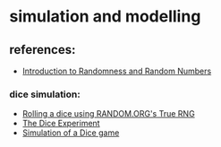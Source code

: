 
# simulation and modelling

## references:

* [Introduction to Randomness and Random Numbers](https://www.random.org/randomness/)

### dice simulation:

* [Rolling a dice using RANDOM.ORG's True RNG](https://www.random.org/dice/)
* [The Dice Experiment](http://www.math.uah.edu/stat/apps/DiceExperiment.html)
* [Simulation of a Dice game](http://people.sc.fsu.edu/~jburkardt/m_src/dice_simulation/dice_simulation.html)
